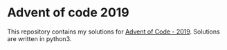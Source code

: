 # Advent of code 2019

This repository contains my solutions for [Advent of Code - 2019](https://adventofcode.com/2019). Solutions are written
in python3.
